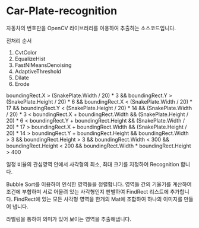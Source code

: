 # Car-Plate-recognition

자동차의 번호판을 OpenCV 라이브러리를 이용하여 추출하는 소스코드입니다.

전처리 순서

1. CvtColor
2. EqualizeHist
3. FastNlMeansDenoising
4. AdaptiveThreshold
5. Dilate
6. Erode

boundingRect.X > (SnakePlate.Width / 20) * 3 &&
boundingRect.Y > (SnakePlate.Height / 20) * 6 &&
boundingRect.X < (SnakePlate.Width / 20) * 17 &&
boundingRect.Y < (SnakePlate.Height / 20) * 14 &&
(SnakePlate.Width / 20) * 3 < boundingRect.X + boundingRect.Width &&
(SnakePlate.Height / 20) * 6 < boundingRect.Y + boundingRect.Height &&
(SnakePlate.Width / 20) * 17 > boundingRect.X + boundingRect.Width &&
(SnakePlate.Height / 20) * 14 > boundingRect.Y + boundingRect.Height &&
boundingRect.Width > 3 &&
boundingRect.Height > 3 &&
boundingRect.Width < 300 &&
boundingRect.Height < 200 &&
boundingRect.Width * boundingRect.Height > 400

일정 비율의 관심영역 안에서 사각형의 최소, 최대 크기를 지정하여 Recognition 합니다.

Bubble Sort를 이용하여 인식한 영역들을 정렬합니다.
영역들 간의 기울기를 계산하여 조건에 부합하며 서로 어울려 있는 사각형인지 판별하여 FindRect 리스트에 추가합니다.
FindRect에 있는 모든 사각형 영역을 한개의 Mat에 조합하여 하나의 이미지를 만들어 냅니다.

라벨링을 통하여 의미가 있어 보이는 영역을 추출해냅니다.
